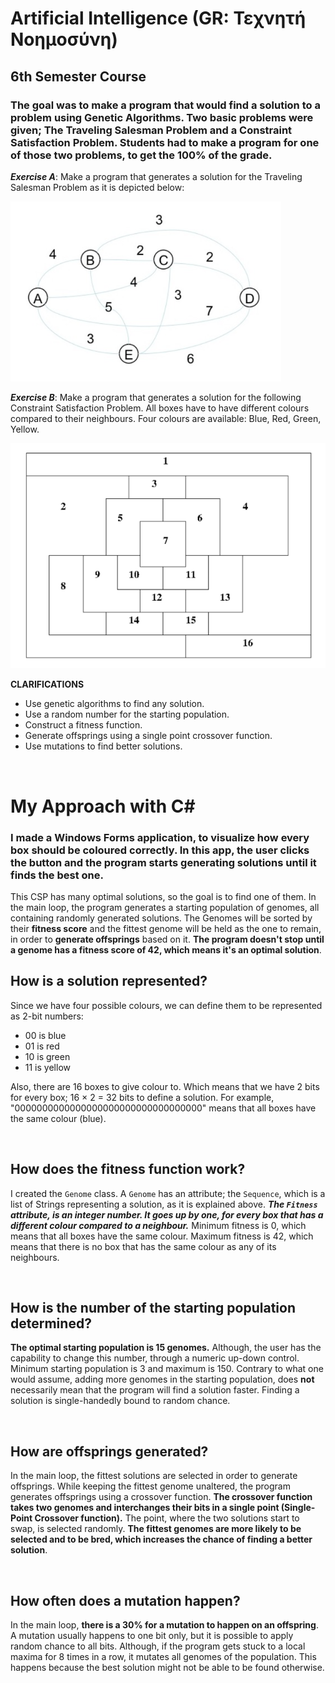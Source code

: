 # Artificial Intelligence (GR: Τεχνητή Νοημοσύνη)
## 6th Semester Course
### The goal was to make a program that would find a solution to a problem using Genetic Algorithms. Two basic problems were given; The Traveling Salesman Problem and a Constraint Satisfaction Problem. Students had to make a program for one of those two problems, to get the 100% of the grade.

***Exercise A***: Make a program that generates a solution for the Traveling Salesman Problem as it is depicted below:

![ex1](https://github.com/GeorgeMC2610/Artificial-Intelligence/blob/master/Exercise%201/schema1.png)


***Exercise B***: Make a program that generates a solution for the following Constraint Satisfaction Problem. All boxes have to have different colours compared to their neighbours. Four colours are available: Blue, Red, Green, Yellow.

![ex2](https://github.com/GeorgeMC2610/Artificial-Intelligence/blob/master/Exercise%201/schema2.png)


**CLARIFICATIONS**
+ Use genetic algorithms to find any solution.
+ Use a random number for the starting population.
+ Construct a fitness function.
+ Generate offsprings using a single point crossover function.
+ Use mutations to find better solutions.

<br>

# My Approach with C#
### I made a Windows Forms application, to visualize how every box should be coloured correctly. In this app, the user clicks the button and the program starts generating solutions until it finds the best one.

This CSP has many optimal solutions, so the goal is to find one of them. In the main loop, the program generates a starting population of genomes, all containing randomly generated solutions. The Genomes will be sorted by their **fitness score** and the fittest genome will be held as the one to remain, in order to **generate offsprings** based on it. **The program doesn't stop until a genome has a fitness score of 42, which means it's an optimal solution**.

## How is a solution represented?

Since we have four possible colours, we can define them to be represented as 2-bit numbers:
- 00 is blue
- 01 is red
- 10 is green
- 11 is yellow

Also, there are 16 boxes to give colour to. Which means that we have 2 bits for every box; 16 × 2 = 32 bits to define a solution. For example, "0000000000000000000000000000000000" means that all boxes have the same colour (blue).

</br>

## How does the fitness function work?

I created the `Genome` class. A `Genome` has an attribute; the `Sequence`, which is a list of Strings representing a solution, as it is explained above. ***The `Fitness` attribute, is an integer number. It goes up by one, for every box that has a different colour compared to a neighbour.*** Minimum fitness is 0, which means that all boxes have the same colour. Maximum fitness is 42, which means that there is no box that has the same colour as any of its neighbours.

</br>

## How is the number of the starting population determined?

**The optimal starting population is 15 genomes.** Although, the user has the capability to change this number, through a numeric up-down control. Minimum starting population is 3 and maximum is 150. Contrary to what one would assume, adding more genomes in the starting population, does **not** necessarily mean that the program will find a solution faster. Finding a solution is single-handedly bound to random chance. 

</br>

## How are offsprings generated?

In the main loop, the fittest solutions are selected in order to generate offsprings. While keeping the fittest genome unaltered, the program generates offsprings using a crossover function. **The crossover function takes two genomes and interchanges their bits in a single point (Single-Point Crossover function).** The point, where the two solutions start to swap, is selected randomly. **The fittest genomes are more likely to be selected and to be bred, which increases the chance of finding a better solution**.

</br>

## How often does a mutation happen?

In the main loop, **there is a 30% for a mutation to happen on an offspring**. A mutation usually happens to one bit only, but it is possible to apply random chance to all bits. Although, if the program gets stuck to a local maxima for 8 times in a row, it mutates all genomes of the population. This happens because the best solution might not be able to be found otherwise.
